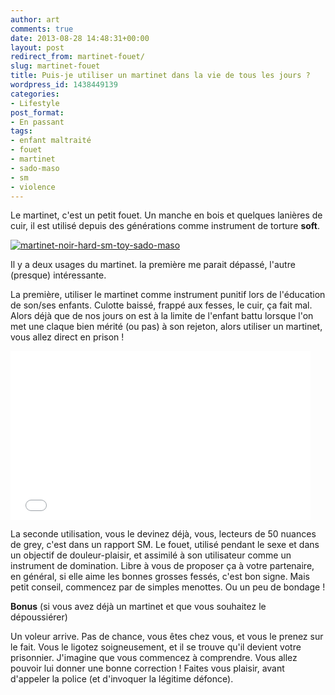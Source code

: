 ```yaml
---
author: art
comments: true
date: 2013-08-28 14:48:31+00:00
layout: post
redirect_from: martinet-fouet/
slug: martinet-fouet
title: Puis-je utiliser un martinet dans la vie de tous les jours ?
wordpress_id: 1438449139
categories:
- Lifestyle
post_format:
- En passant
tags:
- enfant maltraité
- fouet
- martinet
- sado-maso
- sm
- violence
---
```


Le martinet, c'est un petit fouet. Un manche en bois et quelques lanières de cuir, il est utilisé depuis des générations comme instrument de torture **soft**.<!-- more -->

[![martinet-noir-hard-sm-toy-sado-maso](https://static.irz.fr/2013/08/martinet-noir-hard-sm-toy-sado-maso.jpg)](https://irz.fr/recherche?q=martinet-noir-hard-sm-toy-sado-maso)

Il y a deux usages du martinet. la première me parait dépassé, l'autre (presque) intéressante.

La première, utiliser le martinet comme instrument punitif lors de l'éducation de son/ses enfants. Culotte baissé, frappé aux fesses, le cuir, ça fait mal. Alors déjà que de nos jours on est à la limite de l'enfant battu lorsque l'on met une claque bien mérité (ou pas) à son rejeton, alors utiliser un martinet, vous allez direct en prison !

<iframe frameborder="0" width="480" height="270" src="//www.dailymotion.com/embed/video/x10zygh" allowfullscreen></iframe>

La seconde utilisation, vous le devinez déjà, vous, lecteurs de 50 nuances de grey, c'est dans un rapport SM. Le fouet, utilisé pendant le sexe et dans un objectif de douleur-plaisir, et assimilé à son utilisateur comme un instrument de domination. Libre à vous de proposer ça à votre partenaire, en général, si elle aime les bonnes grosses fessés, c'est bon signe. Mais petit conseil, commencez par de simples menottes. Ou un peu de bondage !

**Bonus** (si vous avez déjà un martinet et que vous souhaitez le dépoussiérer)

Un voleur arrive. Pas de chance, vous êtes chez vous, et vous le prenez sur le fait. Vous le ligotez soigneusement, et il se trouve qu'il devient votre prisonnier. J'imagine que vous commencez à comprendre. Vous allez pouvoir lui donner une bonne correction ! Faites vous plaisir, avant d'appeler la police (et d'invoquer la légitime défonce).
